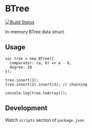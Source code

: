 BTree
=====
[![Build Status](https://travis-ci.org/arusakov/btree.svg?branch=master)](https://travis-ci.org/arusakov/btree)

In-memory BTree data struct

Usage
-----
```
var tree = new BTree({
  comparator: (a, b) => a - b,
  degree: 10
});

tree.insert(1);
tree.insert(2).insert(3); // chaining

console.log(tree.toArray());
```

Development
-----------
Watch ```scripts``` section of ```package.json```
